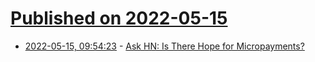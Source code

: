 # [Published on 2022-05-15](index.md)

* [2022-05-15, 09:54:23](https://news.ycombinator.com/item?id=31386483) - [Ask HN: Is There Hope for Micropayments?](https://news.ycombinator.com/item?id=31386483)
